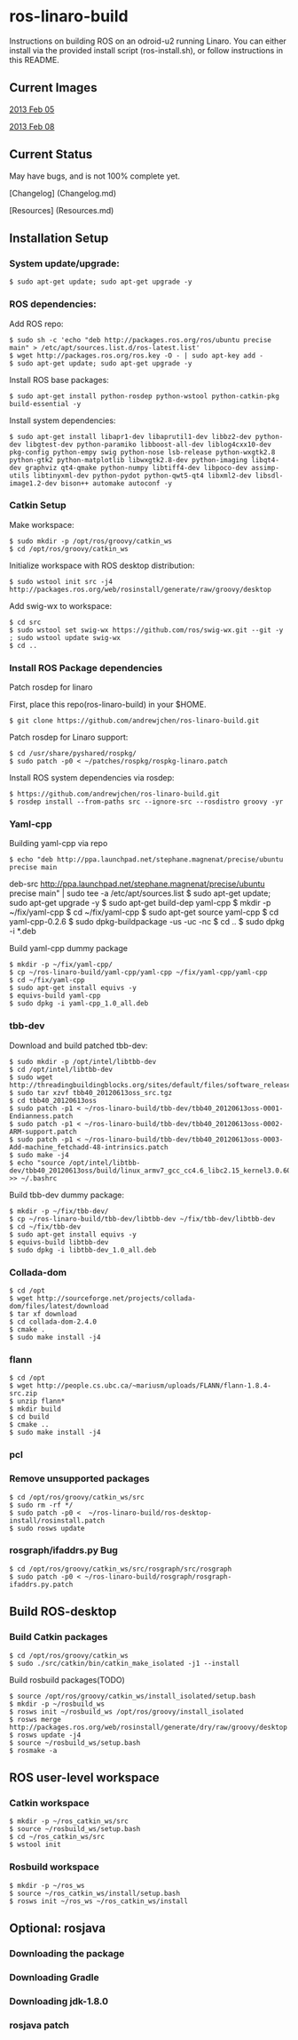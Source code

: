 ros-linaro-build
================

Instructions on building ROS on an odroid-u2 running Linaro.
You can either install via the provided install script (ros-install.sh), or follow instructions in this README.

Current Images
--------------

[2013 Feb 05](https://berkeley.box.com/s/32q7f01xh0oayk3h4d72)

[2013 Feb 08](https://berkeley.box.com/s/itipr12a8cduoui08pvg)

Current Status
--------------

May have bugs, and is not 100% complete yet.

[Changelog] (Changelog.md)

[Resources] (Resources.md)

Installation Setup
---------------------

### System update/upgrade:

    $ sudo apt-get update; sudo apt-get upgrade -y


### ROS dependencies:

Add ROS repo:

    $ sudo sh -c 'echo "deb http://packages.ros.org/ros/ubuntu precise main" > /etc/apt/sources.list.d/ros-latest.list'
    $ wget http://packages.ros.org/ros.key -O - | sudo apt-key add -
    $ sudo apt-get update; sudo apt-get upgrade -y

Install ROS base packages:

    $ sudo apt-get install python-rosdep python-wstool python-catkin-pkg build-essential -y

Install system dependencies:

    $ sudo apt-get install libapr1-dev libaprutil1-dev libbz2-dev python-dev libgtest-dev python-paramiko libboost-all-dev liblog4cxx10-dev pkg-config python-empy swig python-nose lsb-release python-wxgtk2.8 python-gtk2 python-matplotlib libwxgtk2.8-dev python-imaging libqt4-dev graphviz qt4-qmake python-numpy libtiff4-dev libpoco-dev assimp-utils libtinyxml-dev python-pydot python-qwt5-qt4 libxml2-dev libsdl-image1.2-dev bison++ automake autoconf -y

### Catkin Setup

Make workspace:

    $ sudo mkdir -p /opt/ros/groovy/catkin_ws
    $ cd /opt/ros/groovy/catkin_ws

Initialize workspace with ROS desktop distribution:

    $ sudo wstool init src -j4 http://packages.ros.org/web/rosinstall/generate/raw/groovy/desktop

Add swig-wx to workspace:

    $ cd src
    $ sudo wstool set swig-wx https://github.com/ros/swig-wx.git --git -y ; sudo wstool update swig-wx
    $ cd ..

### Install ROS Package dependencies

Patch rosdep for linaro

First, place this repo(ros-linaro-build) in your $HOME.

    $ git clone https://github.com/andrewjchen/ros-linaro-build.git

Patch rosdep for Linaro support:

    $ cd /usr/share/pyshared/rospkg/
    $ sudo patch -p0 < ~/patches/rospkg/rospkg-linaro.patch

Install ROS system dependencies via rosdep:

    $ https://github.com/andrewjchen/ros-linaro-build.git
    $ rosdep install --from-paths src --ignore-src --rosdistro groovy -yr

### Yaml-cpp

Building yaml-cpp via repo

    $ echo "deb http://ppa.launchpad.net/stephane.magnenat/precise/ubuntu precise main
deb-src http://ppa.launchpad.net/stephane.magnenat/precise/ubuntu precise main" | sudo tee -a /etc/apt/sources.list
    $ sudo apt-get update; sudo apt-get upgrade -y
    $ sudo apt-get build-dep yaml-cpp
    $ mkdir -p ~/fix/yaml-cpp
    $ cd ~/fix/yaml-cpp
    $ sudo apt-get source yaml-cpp
    $ cd yaml-cpp-0.2.6
    $ sudo dpkg-buildpackage -us -uc -nc
    $ cd ..
    $ sudo dpkg -i *.deb

Build yaml-cpp dummy package

    $ mkdir -p ~/fix/yaml-cpp/
    $ cp ~/ros-linaro-build/yaml-cpp/yaml-cpp ~/fix/yaml-cpp/yaml-cpp
    $ cd ~/fix/yaml-cpp
    $ sudo apt-get install equivs -y
    $ equivs-build yaml-cpp
    $ sudo dpkg -i yaml-cpp_1.0_all.deb



### tbb-dev

Download and build patched tbb-dev:

    $ sudo mkdir -p /opt/intel/libtbb-dev
    $ cd /opt/intel/libtbb-dev
    $ sudo wget http://threadingbuildingblocks.org/sites/default/files/software_releases/source/tbb40_20120613oss_src.tgz
    $ sudo tar xzvf tbb40_20120613oss_src.tgz
    $ cd tbb40_20120613oss
    $ sudo patch -p1 < ~/ros-linaro-build/tbb-dev/tbb40_20120613oss-0001-Endianness.patch
    $ sudo patch -p1 < ~/ros-linaro-build/tbb-dev/tbb40_20120613oss-0002-ARM-support.patch
    $ sudo patch -p1 < ~/ros-linaro-build/tbb-dev/tbb40_20120613oss-0003-Add-machine_fetchadd-48-intrinsics.patch
    $ sudo make -j4
    $ echo "source /opt/intel/libtbb-dev/tbb40_20120613oss/build/linux_armv7_gcc_cc4.6_libc2.15_kernel3.0.60_release/tbbvars.sh" >> ~/.bashrc


Build tbb-dev dummy package:

    $ mkdir -p ~/fix/tbb-dev/
    $ cp ~/ros-linaro-build/tbb-dev/libtbb-dev ~/fix/tbb-dev/libtbb-dev
    $ cd ~/fix/tbb-dev
    $ sudo apt-get install equivs -y
    $ equivs-build libtbb-dev
    $ sudo dpkg -i libtbb-dev_1.0_all.deb

### Collada-dom

    $ cd /opt
    $ wget http://sourceforge.net/projects/collada-dom/files/latest/download
    $ tar xf download
    $ cd collada-dom-2.4.0
    $ cmake .
    $ sudo make install -j4

### flann
    $ cd /opt
    $ wget http://people.cs.ubc.ca/~mariusm/uploads/FLANN/flann-1.8.4-src.zip
    $ unzip flann*
    $ mkdir build
    $ cd build
    $ cmake ..
    $ sudo make install -j4

### pcl

### Remove unsupported packages

    $ cd /opt/ros/groovy/catkin_ws/src
    $ sudo rm -rf */
    $ sudo patch -p0 <  ~/ros-linaro-build/ros-desktop-install/rosinstall.patch
    $ sudo rosws update

### rosgraph/ifaddrs.py Bug

    $ cd /opt/ros/groovy/catkin_ws/src/rosgraph/src/rosgraph
    $ sudo patch -p0 < ~/ros-linaro-build/rosgraph/rosgraph-ifaddrs.py.patch


Build ROS-desktop
-----------------

### Build Catkin packages

    $ cd /opt/ros/groovy/catkin_ws
    $ sudo ./src/catkin/bin/catkin_make_isolated -j1 --install

Build rosbuild packages(TODO)

    $ source /opt/ros/groovy/catkin_ws/install_isolated/setup.bash
    $ mkdir -p ~/rosbuild_ws
    $ rosws init ~/rosbuild_ws /opt/ros/groovy/install_isolated
    $ rosws merge http://packages.ros.org/web/rosinstall/generate/dry/raw/groovy/desktop
    $ rosws update -j4
    $ source ~/rosbuild_ws/setup.bash
    $ rosmake -a


ROS user-level workspace
------------------------

### Catkin workspace

    $ mkdir -p ~/ros_catkin_ws/src
    $ source ~/rosbuild_ws/setup.bash
    $ cd ~/ros_catkin_ws/src
    $ wstool init

### Rosbuild workspace

    $ mkdir -p ~/ros_ws
    $ source ~/ros_catkin_ws/install/setup.bash
    $ rosws init ~/ros_ws ~/ros_catkin_ws/install


Optional: rosjava
-----------------

### Downloading the package


### Downloading Gradle


### Downloading jdk-1.8.0


### rosjava patch
